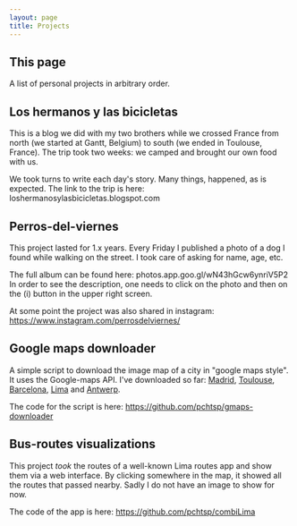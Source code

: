 ```yaml
---
layout: page
title: Projects
---
```


## This page

A list of personal projects in arbitrary order.

## Los hermanos y las bicicletas

This is a blog we did with my two brothers while we crossed France from north (we started at Gantt, Belgium) to south (we ended in Toulouse, France). The trip took two weeks: we camped and brought our own food with us.

We took turns to write each day's story. Many things, happened, as is expected. The link to the trip is here: loshermanosylasbicicletas.blogspot.com

## Perros-del-viernes

This project lasted for 1.x years. Every Friday I published a photo of a dog I found while walking on the street. I took care of asking for name, age, etc.

The full album can be found here: photos.app.goo.gl/wN43hGcw6ynriV5P2
In order to see the description, one needs to click on the photo and then on the (i) button in the upper right screen.

At some point the project was also shared in instagram: https://www.instagram.com/perrosdelviernes/

## Google maps downloader

A simple script to download the image map of a city in "google maps style". It uses the Google-maps API. I've downloaded so far: [Madrid](https://drive.google.com/file/d/1NMDSPQvY7Vdi5j7qstvuhKMdnkDbbuPf/view?usp=sharing), [Toulouse](https://drive.google.com/file/d/1y5WYNIUAE1F5apt1BxtX_dtdMpRJtynC/view?usp=sharing),  [Barcelona](https://drive.google.com/file/d/1a1oJFXBwyt_RkoxPc0bLtQ8aXc8np8n-/view?usp=sharing), [Lima](https://drive.google.com/file/d/1h3P62SpUu5w-rai8YZF-P4-nUmDa7pwx/view?usp=sharing) and [Antwerp](https://drive.google.com/file/d/1rllSHLHc4i83cXqR-uW4sL7qdGruQjJo/view?usp=sharing).

The code for the script is here: https://github.com/pchtsp/gmaps-downloader

## Bus-routes visualizations

This project *took* the routes of a well-known Lima routes app and show them via a web interface. By clicking somewhere in the map, it showed all the routes that passed nearby. Sadly I do not have an image to show for now. 

The code of the app is here: https://github.com/pchtsp/combiLima